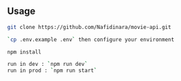 ## Usage
```sh
git clone https://github.com/Nafidinara/movie-api.git
```

```sh
`cp .env.example .env` then configure your environment
```

```sh
npm install
```

```sh
run in dev : `npm run dev`
run in prod : `npm run start`
```
